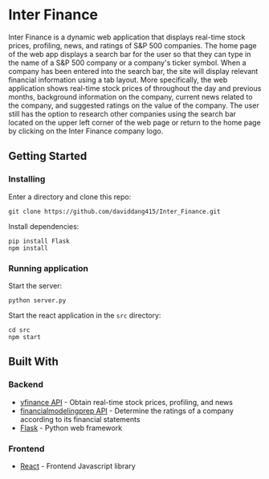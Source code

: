 # Inter Finance

Inter Finance is a dynamic web application that displays real-time stock prices, profiling, news, and ratings of S&P 500 companies. The home page of the web app displays a search bar for the user so that they can type in the name of a S&P 500 company or a company's ticker symbol. When a company has been entered into the search bar, the site will display relevant financial information using a tab layout. More specifically, the web application shows real-time stock prices of throughout the day and previous months, background information on the company, current news related to the company, and suggested ratings on the value of the company. The user still has the option to research other companies using the search bar located on the upper left corner of the web page or return to the home page by clicking on the Inter Finance company logo.

## Getting Started

### Installing

Enter a directory and clone this repo:

```
git clone https://github.com/daviddang415/Inter_Finance.git
```

Install dependencies:

```
pip install Flask
npm install
```

### Running application

Start the server:

```
python server.py
```

Start the react application in the ```src``` directory:

```
cd src
npm start
```

## Built With

### Backend
* [yfinance API](https://developer.spotify.com/documentation/web-api) - Obtain real-time stock prices, profiling, and news
* [financialmodelingprep API](https://site.financialmodelingprep.com/developer/docs#valuation) - Determine the ratings of a company according to its financial statements
* [Flask](https://flask.palletsprojects.com/en/3.0.x/) - Python web framework

### Frontend
* [React](https://react.dev/) - Frontend Javascript library
